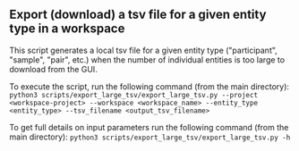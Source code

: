 ## Export (download) a tsv file for a given entity type in a workspace
This script generates a local tsv file for a given entity type ("participant", "sample", "pair", etc.) when the number of individual entities is too large to download from the GUI.

To execute the script, run the following command (from the main directory):
```python3 scripts/export_large_tsv/export_large_tsv.py --project <workspace-project> --workspace <workspace_name> --entity_type <entity_type> --tsv_filename <output_tsv_filename>```

To get full details on input parameters run the following command (from the main directory):
```python3 scripts/export_large_tsv/export_large_tsv.py -h```
